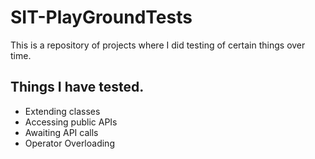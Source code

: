 # SIT-PlayGroundTests

This is a repository of projects where I did testing of certain things over time.

<h2>Things I have tested.</h2>
<ul>
  <li>Extending classes</li>
  <li>Accessing public APIs</li>
  <li>Awaiting API calls</li>
  <li>Operator Overloading</li>
</ul>
